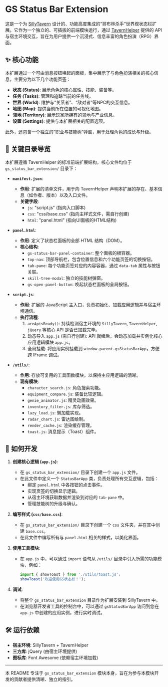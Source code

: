 # GS Status Bar Extension

这是一个为 [SillyTavern](https://sillytavern.app/) 设计的、功能高度集成的“哥布林杀手”世界观状态栏扩展。它作为一个独立的、可插拔的前端模块运行，通过 [TavernHelper](https://github.com/TavernAI/TavernHelper) 提供的 API 与宿主环境交互，旨在为用户提供一个沉浸式、信息丰富的角色扮演（RPG）界面。

## ✨ 核心功能

本扩展通过一个可由消息按钮唤起的面板，集中展示了与角色扮演相关的核心信息，主要分为以下几个功能页签：

- **状态 (Status)**: 展示角色的核心属性、技能、装备等。
- **任务 (Tasks)**: 管理和追踪当前的任务线。
- **世界 (World)**: 维护与“关系者”、“敌对者”等NPC的交互信息。
- **地图 (Map)**: 提供当前所在位置的可视化地图。
- **领地 (Territory)**: 展示玩家所拥有的领地与产业信息。
- **设置 (Settings)**: 提供与本扩展相关的配置选项。

此外，还包含一个独立的“职业与技能树”弹窗，用于处理角色的成长与升级。

## 📁 关键目录导览

本扩展遵循 TavernHelper 的标准前端扩展结构，核心文件均位于 `gs_status_bar_extension/` 目录下：

- **`manifest.json`**:
  - **作用**: 扩展的清单文件，用于向 TavernHelper 声明本扩展的存在、基本信息（如作者、版本）以及入口文件。
  - **关键字段**:
    - `js`: "script.js" (指向入口脚本)
    - `css`: "css/base.css" (指向主样式文件，需自行创建)
    - `html`: "panel.html" (指向UI面板的HTML结构)

- **`panel.html`**:
  - **作用**: 定义了状态栏面板的全部 HTML 结构（DOM）。
  - **核心结构**:
    - `gs-status-bar-panel-container`: 整个面板的根容器。
    - `top-nav`: 顶部导航栏，包含位置信息和六个功能页签的切换按钮。
    - `tab-pane`: 每个功能页签对应的内容容器，通过 `data-tab` 属性与按钮关联。
    - `skill-tree-modal`: 独立的技能树弹窗。
    - `gs-open-panel-button`: 唤起状态栏面板的全局按钮。

- **`script.js`**:
  - **作用**: 扩展的 JavaScript 主入口，负责初始化、加载应用逻辑并与宿主环境通信。
  - **执行流程**:
    1.  `areApisReady()`: 持续检测宿主环境的 `SillyTavern`, `TavernHelper`, `jQuery` 等核心 API 是否已加载完毕。
    2.  动态导入 `app.js` (需自行创建): API 就绪后，会动态加载并实例化核心应用逻辑模块 `app.js`。
    3.  全局挂载: 将应用实例挂载到 `window.parent.gsStatusBarApp`，方便跨 IFrame 调试。

- **`/utils/`**:
  - **作用**: 存放可复用的工具函数模块，以保持主应用逻辑的清晰。
  - **现有模块**:
    - `character_search.js`: 角色搜索功能。
    - `equipment_compare.js`: 装备比较逻辑。
    - `genie_animator.js`: 精灵动画效果。
    - `inventory_filter.js`: 库存筛选。
    - `lazy_load.js`: 懒加载实现。
    - `radar_chart.js`: 雷达图绘制。
    - `render_cache.js`: 渲染缓存管理。
    - `toast.js`: 消息提示（Toast）组件。

## 🚀 如何开发

1.  **创建核心逻辑 (`app.js`)**:
    - 在 `gs_status_bar_extension/` 目录下创建一个 `app.js` 文件。
    - 在此文件中定义一个 `StatusBarApp` 类，负责处理所有交互逻辑，包括：
      - 绑定 `panel.html` 中各按钮的点击事件。
      - 实现页签的切换显示逻辑。
      - 从宿主环境获取数据并渲染到对应的 `tab-pane` 中。
      - 管理技能树的升级与确认。

2.  **编写样式 (`css/base.css`)**:
    - 在 `gs_status_bar_extension/` 目录下创建一个 `css` 文件夹，并在其中创建 `base.css`。
    - 在此文件中编写所有与 `panel.html` 相关的样式，以美化界面。

3.  **使用工具模块**:
    - 在 `app.js` 中，可以通过 `import` 语句从 `/utils/` 目录中引入所需的功能模块，例如：
      ```javascript
      import { showToast } from './utils/toast.js';
      showToast('欢迎使用GS状态栏！');
      ```

4.  **调试**:
    - 将整个 `gs_status_bar_extension` 目录作为扩展安装到 SillyTavern 中。
    - 在浏览器开发者工具的控制台中，可以通过 `gsStatusBarApp` 访问到您在 `app.js` 中创建的应用实例，进行实时调试。

## 🛠️ 运行依赖

- **宿主环境**: SillyTavern + TavernHelper
- **三方库**: jQuery (由宿主环境提供)
- **图标库**: Font Awesome (依赖宿主环境加载)

---

本 README 专注于 `gs_status_bar_extension` 模块本身，旨在为参与本模块开发的贡献者提供清晰、独立的指引。